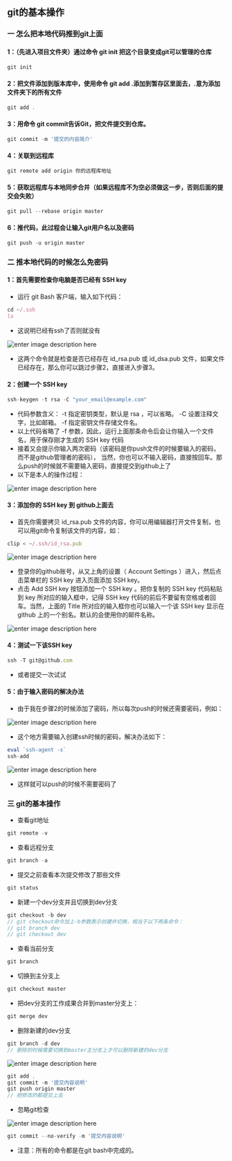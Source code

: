 ## git的基本操作

###  一   怎么把本地代码推到git上面

#### 1：（先进入项目文件夹）通过命令 git init 把这个目录变成git可以管理的仓库
``` javascript
git init
```
   
#### 2：把文件添加到版本库中，使用命令 git add .添加到暂存区里面去，.意为添加文件夹下的所有文件
``` javascript
git add .
```
  
#### 3：用命令 git commit告诉Git，把文件提交到仓库。
``` javascript
git commit -m '提交的内容简介'
```
 
#### 4：关联到远程库
``` javascript
git remote add origin 你的远程库地址
```

#### 5：获取远程库与本地同步合并（如果远程库不为空必须做这一步，否则后面的提交会失败）
``` javascript
git pull --rebase origin master
```

#### 6：推代码，此过程会让输入git用户名以及密码
``` javascript
git push -u origin master
```

### 二  推本地代码的时候怎么免密码

#### 1：首先需要检查你电脑是否已经有 SSH key 
- 运行 git Bash 客户端，输入如下代码：
``` javascript
cd ~/.ssh
ls
```
- 这说明已经有ssh了否则就没有

![enter image description here](https://i.loli.net/2019/05/24/5ce7d984e395487128.jpg)

- 这两个命令就是检查是否已经存在 id_rsa.pub 或 id_dsa.pub 文件，如果文件已经存在，那么你可以跳过步骤2，直接进入步骤3。

#### 2：创建一个 SSH key 
``` javascript
ssh-keygen -t rsa -C "your_email@example.com"
```
- 代码参数含义：
-t 指定密钥类型，默认是 rsa ，可以省略。
-C 设置注释文字，比如邮箱。
-f 指定密钥文件存储文件名。
- 以上代码省略了 -f 参数，因此，运行上面那条命令后会让你输入一个文件名，用于保存刚才生成的 SSH key 代码
- 接着又会提示你输入两次密码（该密码是你push文件的时候要输入的密码，而不是github管理者的密码），
当然，你也可以不输入密码，直接按回车。那么push的时候就不需要输入密码，直接提交到github上了
- 以下是本人的操作过程：

![enter image description here](https://i.loli.net/2019/05/24/5ce766e016a7483298.jpg)

#### 3：添加你的 SSH key 到 github上面去
- 首先你需要拷贝 id_rsa.pub 文件的内容，你可以用编辑器打开文件复制，也可以用git命令复制该文件的内容，如：
``` javascript
clip < ~/.ssh/id_rsa.pub
```

![enter image description here](https://i.loli.net/2019/05/24/5ce76762b1a9470612.jpg)

 - 登录你的github账号，从又上角的设置（ Account Settings ）进入，然后点击菜单栏的 SSH key 进入页面添加 SSH key。
 - 点击 Add SSH key 按钮添加一个 SSH key 。把你复制的 SSH key 代码粘贴到 key 所对应的输入框中，记得 SSH key 代码的前后不要留有空格或者回车。当然，上面的 Title 所对应的输入框你也可以输入一个该 SSH key 显示在 github 上的一个别名。默认的会使用你的邮件名称。
 
 ![enter image description here](https://i.loli.net/2019/05/24/5ce76865dc23522328.jpg)
 
#### 4：测试一下该SSH key
``` javascript
ssh -T git@github.com
```
- 或者提交一次试试
#### 5：由于输入密码的解决办法
- 由于我在步骤2的时候添加了密码，所以每次push的时候还需要密码，例如：

![enter image description here](https://i.loli.net/2019/05/24/5ce767a79383267136.jpg)
 
- 这个地方需要输入创建ssh时候的密码，解决办法如下：
``` javascript
eval `ssh-agent -s`
ssh-add
```

![enter image description here](https://i.loli.net/2019/05/24/5ce767f1be1e916009.jpg)

- 这样就可以push的时候不需要密码了


### 三 git的基本操作
- 查看git地址
``` javascript
git remote -v
```
- 查看远程分支
``` javascript
git branch -a  
```
- 提交之前查看本次提交修改了那些文件
``` javascript
git status
```
- 新建一个dev分支并且切换到dev分支
``` javascript
git checkout -b dev
// git checkout命令加上-b参数表示创建并切换，相当于以下两条命令：
// git branch dev
// git checkout dev
```
- 查看当前分支
``` javascript
git branch 
```
- 切换到主分支上
``` javascript
git checkout master
```
- 把dev分支的工作成果合并到master分支上：
``` javascript
git merge dev
```
- 删除新建的dev分支
``` javascript
git branch -d dev
// 删除的时候需要切换到master主分支上才可以删除新建的dev分支
```
![enter image description here](https://i.loli.net/2019/05/24/5ce789d1ab25123197.png)
``` javascript
git add .
git commit -m '提交内容说明'
git push origin master
// 把修改的都提交上去
```
- 忽略git检查

![enter image description here](https://i.loli.net/2019/05/29/5cedf8c84517435189.jpg)

``` javascript
git commit --no-verify -m '提交内容说明'
```
- 注意：所有的命令都是在git bash中完成的。